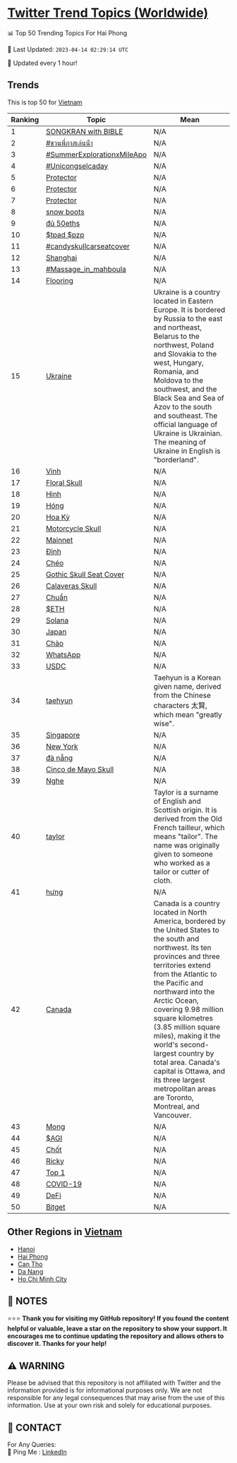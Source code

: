 [Twitter Trend Topics (Worldwide)](https://github.com/ErcinDedeoglu/Twitter-Trend-Topics)
==========


📊 Top 50 Trending Topics For Hai Phong

📆 Last Updated: `2023-04-14 02:29:14 UTC`

🔧 Updated every 1 hour!


## Trends

This is top 50 for [Vietnam](</Vietnam>)

| Ranking | Topic | Mean |
| ------- | ------------ | ------------ |
| 1 | [SONGKRAN with BIBLE](http://twitter.com/search?q=SONGKRAN+with+BIBLE) | N/A |
| 2 | [#ชวนพี่ภาสเล่นน้ํา](http://twitter.com/search?q=%23%e0%b8%8a%e0%b8%a7%e0%b8%99%e0%b8%9e%e0%b8%b5%e0%b9%88%e0%b8%a0%e0%b8%b2%e0%b8%aa%e0%b9%80%e0%b8%a5%e0%b9%88%e0%b8%99%e0%b8%99%e0%b9%89%e0%b9%8d%e0%b8%b2) | N/A |
| 3 | [#SummerExplorationxMileApo](http://twitter.com/search?q=%23SummerExplorationxMileApo) | N/A |
| 4 | [#Unicongselcaday](http://twitter.com/search?q=%23Unicongselcaday) | N/A |
| 5 | [Protector](http://twitter.com/search?q=Protector) | N/A |
| 6 | [Protector](http://twitter.com/search?q=Protector) | N/A |
| 7 | [Protector](http://twitter.com/search?q=Protector) | N/A |
| 8 | [snow boots](http://twitter.com/search?q=snow+boots) | N/A |
| 9 | [đủ 50eths](http://twitter.com/search?q=%c4%91%e1%bb%a7+50eths) | N/A |
| 10 | [$tpad $pzp](http://twitter.com/search?q=%24tpad+%24pzp) | N/A |
| 11 | [#candyskullcarseatcover](http://twitter.com/search?q=%23candyskullcarseatcover) | N/A |
| 12 | [Shanghai](http://twitter.com/search?q=Shanghai) | N/A |
| 13 | [#Massage_in_mahboula](http://twitter.com/search?q=%23Massage_in_mahboula) | N/A |
| 14 | [Flooring](http://twitter.com/search?q=Flooring) | N/A |
| 15 | [Ukraine](http://twitter.com/search?q=Ukraine) | Ukraine is a country located in Eastern Europe. It is bordered by Russia to the east and northeast, Belarus to the northwest, Poland and Slovakia to the west, Hungary, Romania, and Moldova to the southwest, and the Black Sea and Sea of Azov to the south and southeast. The official language of Ukraine is Ukrainian. The meaning of Ukraine in English is "borderland". |
| 16 | [Vinh](http://twitter.com/search?q=Vinh) | N/A |
| 17 | [Floral Skull](http://twitter.com/search?q=Floral+Skull) | N/A |
| 18 | [Hình](http://twitter.com/search?q=H%c3%acnh) | N/A |
| 19 | [Hóng](http://twitter.com/search?q=H%c3%b3ng) | N/A |
| 20 | [Hoa Kỳ](http://twitter.com/search?q=Hoa+K%e1%bb%b3) | N/A |
| 21 | [Motorcycle Skull](http://twitter.com/search?q=Motorcycle+Skull) | N/A |
| 22 | [Mainnet](http://twitter.com/search?q=Mainnet) | N/A |
| 23 | [Đỉnh](http://twitter.com/search?q=%c4%90%e1%bb%89nh) | N/A |
| 24 | [Chéo](http://twitter.com/search?q=Ch%c3%a9o) | N/A |
| 25 | [Gothic Skull Seat Cover](http://twitter.com/search?q=Gothic+Skull+Seat+Cover) | N/A |
| 26 | [Calaveras Skull](http://twitter.com/search?q=Calaveras+Skull) | N/A |
| 27 | [Chuẩn](http://twitter.com/search?q=Chu%e1%ba%a9n) | N/A |
| 28 | [$ETH](http://twitter.com/search?q=%24ETH) | N/A |
| 29 | [Solana](http://twitter.com/search?q=Solana) | N/A |
| 30 | [Japan](http://twitter.com/search?q=Japan) | N/A |
| 31 | [Chào](http://twitter.com/search?q=Ch%c3%a0o) | N/A |
| 32 | [WhatsApp](http://twitter.com/search?q=WhatsApp) | N/A |
| 33 | [USDC](http://twitter.com/search?q=USDC) | N/A |
| 34 | [taehyun](http://twitter.com/search?q=taehyun) | Taehyun is a Korean given name, derived from the Chinese characters 太賢, which mean "greatly wise". |
| 35 | [Singapore](http://twitter.com/search?q=Singapore) | N/A |
| 36 | [New York](http://twitter.com/search?q=New+York) | N/A |
| 37 | [đà nẵng](http://twitter.com/search?q=%c4%91%c3%a0+n%e1%ba%b5ng) | N/A |
| 38 | [Cinco de Mayo Skull](http://twitter.com/search?q=Cinco+de+Mayo+Skull) | N/A |
| 39 | [Nghe](http://twitter.com/search?q=Nghe) | N/A |
| 40 | [taylor](http://twitter.com/search?q=taylor) | Taylor is a surname of English and Scottish origin. It is derived from the Old French tailleur, which means "tailor". The name was originally given to someone who worked as a tailor or cutter of cloth. |
| 41 | [hưng](http://twitter.com/search?q=h%c6%b0ng) | N/A |
| 42 | [Canada](http://twitter.com/search?q=Canada) | Canada is a country located in North America, bordered by the United States to the south and northwest. Its ten provinces and three territories extend from the Atlantic to the Pacific and northward into the Arctic Ocean, covering 9.98 million square kilometres (3.85 million square miles), making it the world's second-largest country by total area. Canada's capital is Ottawa, and its three largest metropolitan areas are Toronto, Montreal, and Vancouver. |
| 43 | [Mong](http://twitter.com/search?q=Mong) | N/A |
| 44 | [$AGI](http://twitter.com/search?q=%24AGI) | N/A |
| 45 | [Chốt](http://twitter.com/search?q=Ch%e1%bb%91t) | N/A |
| 46 | [Ricky](http://twitter.com/search?q=Ricky) | N/A |
| 47 | [Top 1](http://twitter.com/search?q=Top+1) | N/A |
| 48 | [COVID-19](http://twitter.com/search?q=COVID-19) | N/A |
| 49 | [DeFi](http://twitter.com/search?q=DeFi) | N/A |
| 50 | [Bitget](http://twitter.com/search?q=Bitget) | N/A |



## Other Regions in [Vietnam](</Vietnam>)

* [Hanoi](</Vietnam/Hanoi.md>)
* [Hai Phong](</Vietnam/Hai Phong.md>)
* [Can Tho](</Vietnam/Can Tho.md>)
* [Da Nang](</Vietnam/Da Nang.md>)
* [Ho Chi Minh City](</Vietnam/Ho Chi Minh City.md>)



## 📝 NOTES

⭐⭐⭐ **Thank you for visiting my GitHub repository! If you found the content helpful or valuable, leave a star on the repository to show your support. It encourages me to continue updating the repository and allows others to discover it. Thanks for your help!**


## ⚠️ WARNING

Please be advised that this repository is not affiliated with Twitter and the information provided is for informational purposes only. We are not responsible for any legal consequences that may arise from the use of this information. Use at your own risk and solely for educational purposes.


## 📨 CONTACT

 For Any Queries:  
            🏓 Ping Me : [LinkedIn](https://www.linkedin.com/in/ercindedeoglu/)

